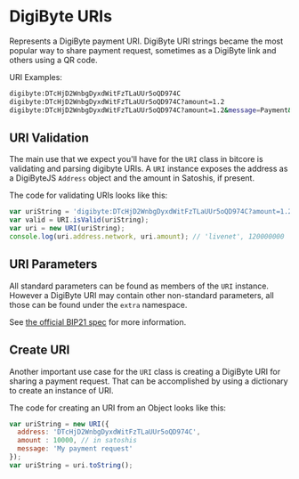 # DigiByte URIs

Represents a DigiByte payment URI. DigiByte URI strings became the most popular way to share payment request, sometimes as a DigiByte link and others using a QR code.

URI Examples:

```sh
digibyte:DTcHjD2WnbgDyxdWitFzTLaUUr5oQD974C
digibyte:DTcHjD2WnbgDyxdWitFzTLaUUr5oQD974C?amount=1.2
digibyte:DTcHjD2WnbgDyxdWitFzTLaUUr5oQD974C?amount=1.2&message=Payment&label=Satoshi&extra=other-param
```

## URI Validation

The main use that we expect you'll have for the `URI` class in bitcore is validating and parsing digibyte URIs. A `URI` instance exposes the address as a DigiByteJS `Address` object and the amount in Satoshis, if present.

The code for validating URIs looks like this:

```javascript
var uriString = 'digibyte:DTcHjD2WnbgDyxdWitFzTLaUUr5oQD974C?amount=1.2';
var valid = URI.isValid(uriString);
var uri = new URI(uriString);
console.log(uri.address.network, uri.amount); // 'livenet', 120000000
```

## URI Parameters

All standard parameters can be found as members of the `URI` instance. However a DigiByte URI may contain other non-standard parameters, all those can be found under the `extra` namespace.

See [the official BIP21 spec](https://github.com/bitcoin/bips/blob/master/bip-0021.mediawiki) for more information.

## Create URI

Another important use case for the `URI` class is creating a DigiByte URI for sharing a payment request. That can be accomplished by using a dictionary to create an instance of URI.

The code for creating an URI from an Object looks like this:

```javascript
var uriString = new URI({
  address: 'DTcHjD2WnbgDyxdWitFzTLaUUr5oQD974C',
  amount : 10000, // in satoshis
  message: 'My payment request'
});
var uriString = uri.toString();
```
